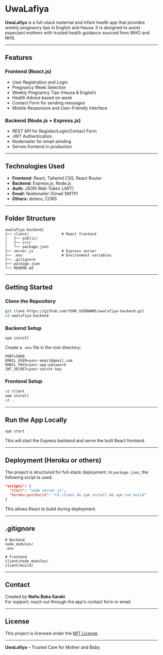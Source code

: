 # UwaLafiya

**UwaLafiya** is a full-stack maternal and infant health app that provides weekly pregnancy tips in English and Hausa. It is designed to assist expectant mothers with trusted health guidance sourced from WHO and NHS.

---

## Features

### Frontend (React.js)
- User Registration and Login
- Pregnancy Week Selection
- Weekly Pregnancy Tips (Hausa & English)
- Health Advice based on week
- Contact Form for sending messages
- Mobile-Responsive and User-Friendly Interface

### Backend (Node.js + Express.js)
- REST API for Register/Login/Contact Form
- JWT Authentication
- Nodemailer for email sending
- Serves frontend in production

---

## Technologies Used

- **Frontend:** React, Tailwind CSS, React Router
- **Backend:** Express.js, Node.js
- **Auth:** JSON Web Token (JWT)
- **Email:** Nodemailer (Gmail SMTP)
- **Others:** dotenv, CORS

---

## Folder Structure

```
uwalafiya-backend/
├── client/               # React frontend
│   ├── public/
│   ├── src/
│   └── package.json
├── server.js             # Express server
├── .env                  # Environment variables
├── .gitignore
├── package.json
└── README.md
```

---

## Getting Started

### Clone the Repository

```bash
git clone https://github.com/YOUR_USERNAME/uwalafiya-backend.git
cd uwalafiya-backend
```

### Backend Setup

```bash
npm install
```

Create a `.env` file in the root directory:

```env
PORT=5000
EMAIL_USER=your-email@gmail.com
EMAIL_PASS=your-app-password
JWT_SECRET=your-secret-key
```

### Frontend Setup

```bash
cd client
npm install
cd ..
```

---

## Run the App Locally

```bash
npm start
```

This will start the Express backend and serve the built React frontend.

---

## Deployment (Heroku or others)

The project is structured for full-stack deployment. In `package.json`, the following script is used:

```json
"scripts": {
  "start": "node server.js",
  "heroku-postbuild": "cd client && npm install && npm run build"
}
```

This allows React to build during deployment.

---

## .gitignore

```gitignore
# Backend
node_modules/
.env

# Frontend
client/node_modules/
client/build/
```

---

## Contact

Created by **Nafiu Baba Saraki**  
For support, reach out through the app's contact form or email.

---

## License

This project is licensed under the [MIT License](https://opensource.org/licenses/MIT).

---

**UwaLafiya** – Trusted Care for Mother and Baby.
